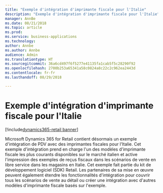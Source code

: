 ```yaml
---
title: "Exemple d'intégration d'imprimante fiscale pour l'Italie"
description: "Exemple d'intégration d'imprimante fiscale pour l'Italie"
manager: AnnBe
ms.date: 08/21/2018
ms.topic: article
ms.prod: 
ms.service: business-applications
ms.technology: 
author: Annbe
ms.author: Annbe
audience: Admin
ms.translationtype: HT
ms.sourcegitcommit: 36a6cd497f6f5277e41135fa1cab5f5c28290f92
ms.openlocfilehash: 2700b253a65341a58c0824a8c22c2c962ea2443d
ms.contentlocale: fr-fr
ms.lasthandoff: 08/29/2018

---
```

#  <a name="fiscal-printer-integration-sample-for-italy"></a>Exemple d'intégration d'imprimante fiscale pour l'Italie

[!include[dynamics365-retail banner](../includes/dynamics365-retail.md)]



Microsoft Dynamics 365 for Retail contient désormais un exemple d'intégration de PDV avec des imprimantes fiscales pour l'Italie. Cet exemple d'intégration prend en charge l'un des modèles d'imprimante fiscale les plus courants disponibles sur le marché italien et active l'impression des exemples de reçus fiscaux dans les scénarios de vente en libre service dans les magasins en Italie. Cet exemple fait partie du kit de développement logiciel (SDK) Retail. Les partenaires de sa mise en œuvre peuvent également étendre les fonctionnalités d'intégration pour couvrir tous les scénarios de vente au détail ou créer une intégration avec d'autres modèles d'imprimante fiscale basés sur l'exemple. 

